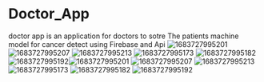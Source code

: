 # Doctor_App
doctor app is an application for doctors to sotre  The patients machine model for cancer detect using Firebase and Api
![1683727995201](https://github.com/HossamEzzat/Doctor_App/assets/77586282/784ebb25-fbf0-4851-9ab1-1339f79a8090)
![1683727995207](https://github.com/HossamEzzat/Doctor_App/assets/77586282/0b5c89d5-61ee-4b39-961b-87044fcbdaf9)
![1683727995213](https://github.com/HossamEzzat/Doctor_App/assets/77586282/1fecfde8-b10a-4527-9bc9-84c3f0e55476)
![1683727995173](https://github.com/HossamEzzat/Doctor_App/assets/77586282/df30372b-800b-4a5a-a207-c4c19f9ec8e6)
![1683727995182](https://github.com/HossamEzzat/Doctor_App/assets/77586282/c12cbaf3-0550-49d7-a051-a5a13b94b728)
![1683727995192](https://github.com/HossamEzzat/Doctor_App/assets/77586282/d0b84903-1192-4e66-bfac-03c30394e12c)![1683727995201](https://github.com/HossamEzzat/Doctor_App/assets/77586282/784ebb25-fbf0-4851-9ab1-1339f79a8090)
![1683727995207](https://github.com/HossamEzzat/Doctor_App/assets/77586282/0b5c89d5-61ee-4b39-961b-87044fcbdaf9)
![1683727995213](https://github.com/HossamEzzat/Doctor_App/assets/77586282/1fecfde8-b10a-4527-9bc9-84c3f0e55476)
![1683727995173](https://github.com/HossamEzzat/Doctor_App/assets/77586282/df30372b-800b-4a5a-a207-c4c19f9ec8e6)
![1683727995182](https://github.com/HossamEzzat/Doctor_App/assets/77586282/c12cbaf3-0550-49d7-a051-a5a13b94b728)
![1683727995192](https://github.com/HossamEzzat/Doctor_App/assets/77586282/d0b84903-1192-4e66-bfac-03c30394e12c)
